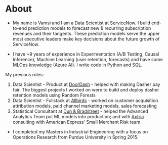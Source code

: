 # About

* My name is Vamsi and I am a Data Scientist at [ServiceNow](https://www.servicenow.com/). I build end-to-end prediction models to forecast new & recurring subscription revenues and their tangents. These prediction models serve the upper most executive leaders make key decisions about the future growth of ServiceNow.

* I have ~9 years of experience in Experimentation (A/B Testing, Causal Inference), Machine Learning (user retention, forecasts) and have some MLOps knowledge (Azure AI). I write code in Python and SQL. 

My previous roles:
1. Data Scientist - Product at [DoorDash](https://www.doordash.com/) - helped with making Dasher pay fair. The biggest projects I worked on were to build and deploy dasher retention models using Random Forests
2. Data Scientist - Fullstack at [Allbirds](https://www.allbirds.com/) - worked on customer acquisition attribution models, paid channel marketing models, sales forecasting
3. Statistical Consultant at [Dun & Bradstreet](https://www.dnb.com/) - helped the Advanced Analytics Team put ML models into production; and with [Axtria](https://www.axtria.com/) consulting with American Express' Small Merchant Risk team.

* I completed my Masters in Industrial Engineering with a focus on Operations Research from Purdue University in Spring 2015.

